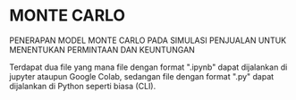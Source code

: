 # MONTE CARLO
PENERAPAN MODEL MONTE CARLO PADA SIMULASI PENJUALAN UNTUK MENENTUKAN PERMINTAAN DAN KEUNTUNGAN

Terdapat dua file yang mana file dengan format ".ipynb" dapat dijalankan di jupyter ataupun Google Colab, sedangan file dengan format ".py" dapat dijalankan di Python seperti biasa (CLI).
